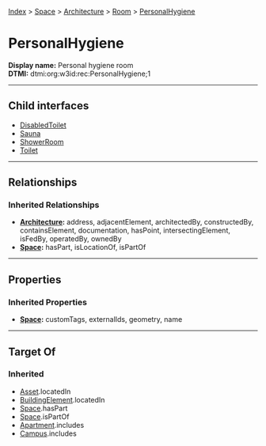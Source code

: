 [Index](../../../../Index.md) > [Space](../../../Space.md) > [Architecture](../../Architecture.md) > [Room](../Room.md) > [PersonalHygiene](#)
# PersonalHygiene

**Display name:** Personal hygiene room<br />
**DTMI:** dtmi:org:w3id:rec:PersonalHygiene;1

---

## Child interfaces
* [DisabledToilet](DisabledToilet.md)
* [Sauna](Sauna.md)
* [ShowerRoom](ShowerRoom.md)
* [Toilet](Toilet.md)

---

## Relationships
### Inherited Relationships
* **[Architecture](../../Architecture.md):** address, adjacentElement, architectedBy, constructedBy, containsElement, documentation, hasPoint, intersectingElement, isFedBy, operatedBy, ownedBy
* **[Space](../../../Space.md):** hasPart, isLocationOf, isPartOf

---

## Properties
### Inherited Properties
* **[Space](../../../Space.md):** customTags, externalIds, geometry, name

---

## Target Of
### Inherited
* [Asset](../../../../Asset/Asset.md).locatedIn
* [BuildingElement](../../../../BuildingElement/BuildingElement.md).locatedIn
* [Space](../../../Space.md).hasPart
* [Space](../../../Space.md).isPartOf
* [Apartment](../../../../Collection/SpaceCollection/Apartment.md).includes
* [Campus](../../../../Collection/SpaceCollection/Campus.md).includes
